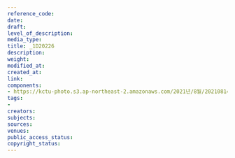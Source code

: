 ```yaml
---
reference_code: 
date: 
draft: 
level_of_description: 
media_type: 
title: _1D20226
description: 
weight: 
modified_at: 
created_at: 
link: 
components:
- https://kctu-photo.s3.ap-northeast-2.amazonaws.com/2021년/8월/20210814_8.15+전국노동자대회/_1D20226.jpg
tags:
- 
creators: 
subjects: 
sources: 
venues: 
public_access_status: 
copyright_status: 
---
```

